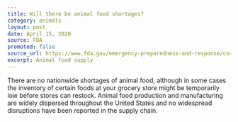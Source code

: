 ```yaml
---
title: Will there be animal food shortages?
category: animals
layout: post
date: April 15, 2020
source: FDA
promoted: false
source_url: https://www.fda.gov/emergency-preparedness-and-response/coronavirus-disease-2019-covid-19/coronavirus-disease-2019-covid-19-frequently-asked-questions
excerpt: Animal food supply
---
```


There are no nationwide shortages of animal food, although in some cases the inventory of certain foods at your grocery store might be temporarily low before stores can restock. Animal food production and manufacturing are widely dispersed throughout the United States and no widespread disruptions have been reported in the supply chain.